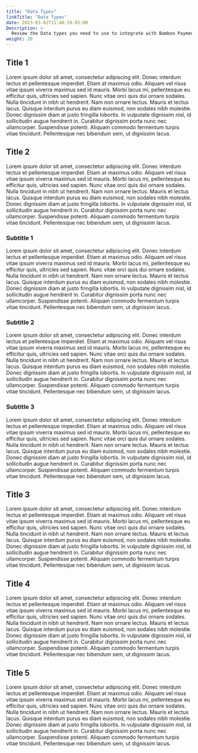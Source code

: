 ```yaml
---
title: "Data Types"
linkTitle: "Data Types"
date: 2023-03-02T11:40:29-05:00
Description: >
  Review the Data types you need to use to integrate with Bamboo Payments.
weight: 20
---
```



## Title 1 
Lorem ipsum dolor sit amet, consectetur adipiscing elit. Donec interdum lectus et pellentesque imperdiet. Etiam at maximus odio. Aliquam vel risus vitae ipsum viverra maximus sed id mauris. Morbi lacus mi, pellentesque eu efficitur quis, ultricies sed sapien. Nunc vitae orci quis dui ornare sodales. Nulla tincidunt in nibh ut hendrerit. Nam non ornare lectus. Mauris et lectus lacus. Quisque interdum purus eu diam euismod, non sodales nibh molestie. Donec dignissim diam at justo fringilla lobortis. In vulputate dignissim nisl, id sollicitudin augue hendrerit in. Curabitur dignissim porta nunc nec ullamcorper. Suspendisse potenti. Aliquam commodo fermentum turpis vitae tincidunt. Pellentesque nec bibendum sem, ut dignissim lacus.

## Title 2 
Lorem ipsum dolor sit amet, consectetur adipiscing elit. Donec interdum lectus et pellentesque imperdiet. Etiam at maximus odio. Aliquam vel risus vitae ipsum viverra maximus sed id mauris. Morbi lacus mi, pellentesque eu efficitur quis, ultricies sed sapien. Nunc vitae orci quis dui ornare sodales. Nulla tincidunt in nibh ut hendrerit. Nam non ornare lectus. Mauris et lectus lacus. Quisque interdum purus eu diam euismod, non sodales nibh molestie. Donec dignissim diam at justo fringilla lobortis. In vulputate dignissim nisl, id sollicitudin augue hendrerit in. Curabitur dignissim porta nunc nec ullamcorper. Suspendisse potenti. Aliquam commodo fermentum turpis vitae tincidunt. Pellentesque nec bibendum sem, ut dignissim lacus.

### Subtitle 1
Lorem ipsum dolor sit amet, consectetur adipiscing elit. Donec interdum lectus et pellentesque imperdiet. Etiam at maximus odio. Aliquam vel risus vitae ipsum viverra maximus sed id mauris. Morbi lacus mi, pellentesque eu efficitur quis, ultricies sed sapien. Nunc vitae orci quis dui ornare sodales. Nulla tincidunt in nibh ut hendrerit. Nam non ornare lectus. Mauris et lectus lacus. Quisque interdum purus eu diam euismod, non sodales nibh molestie. Donec dignissim diam at justo fringilla lobortis. In vulputate dignissim nisl, id sollicitudin augue hendrerit in. Curabitur dignissim porta nunc nec ullamcorper. Suspendisse potenti. Aliquam commodo fermentum turpis vitae tincidunt. Pellentesque nec bibendum sem, ut dignissim lacus.

### Subtitle 2
Lorem ipsum dolor sit amet, consectetur adipiscing elit. Donec interdum lectus et pellentesque imperdiet. Etiam at maximus odio. Aliquam vel risus vitae ipsum viverra maximus sed id mauris. Morbi lacus mi, pellentesque eu efficitur quis, ultricies sed sapien. Nunc vitae orci quis dui ornare sodales. Nulla tincidunt in nibh ut hendrerit. Nam non ornare lectus. Mauris et lectus lacus. Quisque interdum purus eu diam euismod, non sodales nibh molestie. Donec dignissim diam at justo fringilla lobortis. In vulputate dignissim nisl, id sollicitudin augue hendrerit in. Curabitur dignissim porta nunc nec ullamcorper. Suspendisse potenti. Aliquam commodo fermentum turpis vitae tincidunt. Pellentesque nec bibendum sem, ut dignissim lacus.

### Subtitle 3
Lorem ipsum dolor sit amet, consectetur adipiscing elit. Donec interdum lectus et pellentesque imperdiet. Etiam at maximus odio. Aliquam vel risus vitae ipsum viverra maximus sed id mauris. Morbi lacus mi, pellentesque eu efficitur quis, ultricies sed sapien. Nunc vitae orci quis dui ornare sodales. Nulla tincidunt in nibh ut hendrerit. Nam non ornare lectus. Mauris et lectus lacus. Quisque interdum purus eu diam euismod, non sodales nibh molestie. Donec dignissim diam at justo fringilla lobortis. In vulputate dignissim nisl, id sollicitudin augue hendrerit in. Curabitur dignissim porta nunc nec ullamcorper. Suspendisse potenti. Aliquam commodo fermentum turpis vitae tincidunt. Pellentesque nec bibendum sem, ut dignissim lacus.

## Title 3 
Lorem ipsum dolor sit amet, consectetur adipiscing elit. Donec interdum lectus et pellentesque imperdiet. Etiam at maximus odio. Aliquam vel risus vitae ipsum viverra maximus sed id mauris. Morbi lacus mi, pellentesque eu efficitur quis, ultricies sed sapien. Nunc vitae orci quis dui ornare sodales. Nulla tincidunt in nibh ut hendrerit. Nam non ornare lectus. Mauris et lectus lacus. Quisque interdum purus eu diam euismod, non sodales nibh molestie. Donec dignissim diam at justo fringilla lobortis. In vulputate dignissim nisl, id sollicitudin augue hendrerit in. Curabitur dignissim porta nunc nec ullamcorper. Suspendisse potenti. Aliquam commodo fermentum turpis vitae tincidunt. Pellentesque nec bibendum sem, ut dignissim lacus.

## Title 4 
Lorem ipsum dolor sit amet, consectetur adipiscing elit. Donec interdum lectus et pellentesque imperdiet. Etiam at maximus odio. Aliquam vel risus vitae ipsum viverra maximus sed id mauris. Morbi lacus mi, pellentesque eu efficitur quis, ultricies sed sapien. Nunc vitae orci quis dui ornare sodales. Nulla tincidunt in nibh ut hendrerit. Nam non ornare lectus. Mauris et lectus lacus. Quisque interdum purus eu diam euismod, non sodales nibh molestie. Donec dignissim diam at justo fringilla lobortis. In vulputate dignissim nisl, id sollicitudin augue hendrerit in. Curabitur dignissim porta nunc nec ullamcorper. Suspendisse potenti. Aliquam commodo fermentum turpis vitae tincidunt. Pellentesque nec bibendum sem, ut dignissim lacus.

## Title 5 
Lorem ipsum dolor sit amet, consectetur adipiscing elit. Donec interdum lectus et pellentesque imperdiet. Etiam at maximus odio. Aliquam vel risus vitae ipsum viverra maximus sed id mauris. Morbi lacus mi, pellentesque eu efficitur quis, ultricies sed sapien. Nunc vitae orci quis dui ornare sodales. Nulla tincidunt in nibh ut hendrerit. Nam non ornare lectus. Mauris et lectus lacus. Quisque interdum purus eu diam euismod, non sodales nibh molestie. Donec dignissim diam at justo fringilla lobortis. In vulputate dignissim nisl, id sollicitudin augue hendrerit in. Curabitur dignissim porta nunc nec ullamcorper. Suspendisse potenti. Aliquam commodo fermentum turpis vitae tincidunt. Pellentesque nec bibendum sem, ut dignissim lacus.

